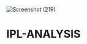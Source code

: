 ![Screenshot (219)](https://github.com/user-attachments/assets/46d3432d-f187-49cc-8d59-9e426e6eaee7)
# IPL-ANALYSIS

